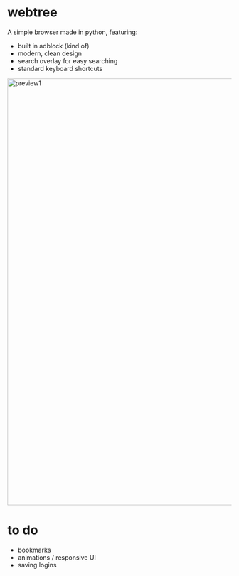 # webtree
A simple browser made in python, featuring:
- built in adblock (kind of)
- modern, clean design
- search overlay for easy searching
- standard keyboard shortcuts

<img width="960" alt="preview1" src="https://github.com/user-attachments/assets/b6c00b37-dbdc-4d4e-91fe-5ed8a3212f49" />

# to do
- bookmarks
- animations / responsive UI
- saving logins
